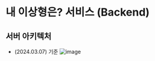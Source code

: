# 내 이상형은? 서비스 (Backend)

## 서버 아키텍처
- (2024.03.07) 기준
![image](https://github.com/my-dream-partner/back/assets/103405457/32040e3b-77c0-4a6a-87a9-b3f28890056c)
